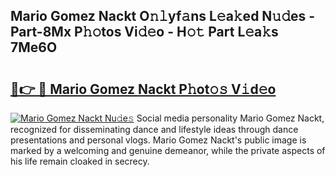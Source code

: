 ## Mario Gomez Nackt O𝚗𝚕yf𝚊ns L𝚎a𝚔ed N𝚞𝚍es - Part-8Mx P𝚑𝚘tos Vi𝚍𝚎o - H𝚘𝚝 Part L𝚎a𝚔s 7Me6O

# <h2><a href="http://kfdg7j0.oniu.top/?m=Mario+Gomez+Nackt">🔗👉 🔴 Mario Gomez Nackt P𝚑ot𝚘𝚜 V𝚒d𝚎o</a></h2>

[![Mario Gomez Nackt Nu𝚍e𝚜](https://i.imgur.com/0qMVB7G.gif)](http://kfdg7j0.oniu.top/?m=Mario+Gomez+Nackt)
Social media personality Mario Gomez Nackt, recognized for disseminating dance and lifestyle ideas through dance presentations and personal vlogs. Mario Gomez Nackt's public image is marked by a welcoming and genuine demeanor, while the private aspects of his life remain cloaked in secrecy.  
